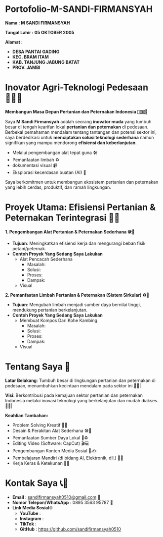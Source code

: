 # Portofolio-M-SANDI-FIRMANSYAH
**Nama : M SANDI FIRMANSYAH**

**Tangal Lahir : 05 OKTOBER 2005**

**Alamat :**
- **DESA PANTAI GADING**
- **KEC. BRAM ITAM**
- **KAB. TANJUNG JABUNG BATAT**
- **PROV. JAMBI**

# Inovator Agri-Teknologi Pedesaan 🧑‍🌾💡

 **Membangun Masa Depan Pertanian dan Peternakan Indonesia 🇮🇩🌾**
 
 Saya **M Sandi Firmansyah** adalah seorang **inovator muda** yang tumbuh besar di tengah kearifan lokal **pertanian dan peternakan** di pedesaan. Berbekal pemahaman mendalam tentang tantangan dan potensi sektor ini, saya berdedikasi untuk **menciptakan solusi teknologi sederhana** namun signifikan yang mampu mendorong **efisiensi dan keberlanjutan**.
- Melalui pengembangan alat tepat guna 🛠️
- Pemanfaatan limbah ♻️
- dokumentasi visual 📹
- Eksplorasi kecerdasan buatan (AI) 🤖

Saya berkomitmen untuk membangun ekosistem pertanian dan peternakan yang lebih cerdas, produktif, dan ramah lingkungan.
# Proyek Utama: Efisiensi Pertanian & Peternakan Terintegrasi 🌱🐔
**1. Pengembangan Alat Pertanian & Peternakan Sederhana 🛠️💪**

- **Tujuan**: Meningkatkan efisiensi kerja dan mengurangi beban fisik petani/peternak.
- **Contoh Proyek Yang Sedang Saya Lakukan**
  - Alat Pencacah Sederhana
    - Masalah:
    - Solusi:
    - Proses:
    - Dampak:
  - Visual


**2. Pemanfaatan Limbah Pertanian & Peternakan (Sistem Sirkular) ♻️🔄**

- **Tujuan**: Mengubah limbah menjadi sumber daya bernilai tinggi, mendukung pertanian berkelanjutan.
- **Contoh Proyek Yang Sedang Saya Lakukan**
  - Membuat Kompos Dari Kohe Kambing
    - Masalah:
    - Solusi:
    - Proses:
    - Dampak:
  - Visual

# Tentang Saya 👋
**Latar Belakang**: Tumbuh besar di lingkungan pertanian dan peternakan di pedesaan, menumbuhkan kecintaan mendalam pada sektor ini.🏡🌾|

**Visi**: Berkontribusi pada kemajuan sektor pertanian dan peternakan Indonesia melalui inovasi teknologi yang berkelanjutan dan mudah diakses. 🚀✨|

**Keahlian Tambahan:**
- Problem Solving Kreatif 🧠💡
- Desain & Perakitan Alat Sederhana 🛠️📐
- Pemanfaatan Sumber Daya Lokal 🌿♻️
- Editing Video (Software: CapCut) 🎬💻 
- Pengembangan Konten Media Sosial 📲✍️
- Pembelajaran Mandiri (di bidang AI, Elektronik, dll.) 📖🤓
- Kerja Keras & Ketekunan 💪✨
# Kontak Saya 📞📧
- **Email** : sandifirmansyah0510@gmail.com 📧
- **Nomor Telepon/WhatsApp** : 0895 3563 95787 📱
- **Link Media Sosial**🌐
  - **YouTube** :
  - **Instagram** :
  - **TikTok** :
  - **GitHub** : https://github.com/sandifirmansyah0510
